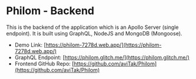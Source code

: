 # Philom - Backend
This is the backend of the application which is an Apollo Server (single endpoint). It is built using GraphQL, NodeJS and MongoDB (Mongoose).

* Demo Link: [https://philom-7278d.web.app/](https://philom-7278d.web.app/)
* GraphQL Endpoint: [https://philom.glitch.me/](https://philom.glitch.me/)
* Frontend GitHub Repo: [https://github.com/aviTak/Philom](https://github.com/aviTak/Philom)
